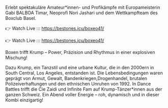 Erlebt spektakuläre Amateur*innen- und Profikämpfe mit Europameisterin Gabi BALBOA Timar, Neoprofi Nori Jashari und dem Wettkampfteam des Boxclub Basel.

👉 Watch Live ::: https://bestones.icu/boxeo41/

👉 Watch Live ::: https://bestones.icu/boxeo41/

Boxen trifft Krump – Power, Präzision und Rhythmus in einer explosiven Mischung!

Dazu Krump, ein Tanzstil und eine urbane Kultur, die in den 2000ern in South Central, Los Angeles, entstanden ist. Die Lebensbedingungen waren geprägt von Armut, Gewalt, Bandenkriegen,Drogenhandel, brutalen Polizeiverhaftungen und den ethnischen Unruhen von 1992. In Dance Battles trifft die Cie Zaidi und Infinite Fam auf Krump-Tänzer*innen aus der ganzen Schweiz. Ein Abend voller Energie – roh, dynamisch und in dieser Kombi einzigartig!
